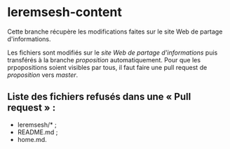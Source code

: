 # leremsesh-content
Cette branche récupère les modifications faites sur le site Web de partage d'informations.

Les fichiers sont modifiés sur le *site Web de partage d'informations* puis transférés à la branche *proposition* automatiquement. Pour que les prpopositions soient visibles par tous, il faut faire une pull request de *proposition* vers *master*.

## Liste des fichiers refusés dans une « Pull request » :
* leremsesh/* ;
* README.md ;
* home.md.

